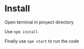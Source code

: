 
# Install

Open terminal in proyect directory

Use ```npm install```

Finally use ```npm start``` to run the code
